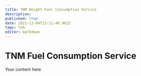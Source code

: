 ```yaml
---
title: TNM Weight Fuel Consumption Service
description: 
published: true
date: 2021-11-04T13:11:48.962Z
tags: tnm
editor: markdown
---
```


# TNM Fuel Consumption Service
Your content here